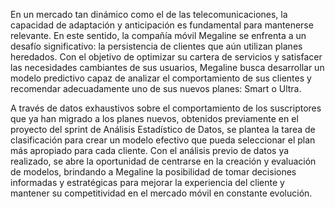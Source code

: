 En un mercado tan dinámico como el de las telecomunicaciones, la capacidad de adaptación y anticipación es fundamental para mantenerse relevante. En este sentido, la compañía móvil Megaline se enfrenta a un desafío significativo: la persistencia de clientes que aún utilizan planes heredados. Con el objetivo de optimizar su cartera de servicios y satisfacer las necesidades cambiantes de sus usuarios, Megaline busca desarrollar un modelo predictivo capaz de analizar el comportamiento de sus clientes y recomendar adecuadamente uno de sus nuevos planes: Smart o Ultra.

A través de datos exhaustivos sobre el comportamiento de los suscriptores que ya han migrado a los planes nuevos, obtenidos previamente en el proyecto del sprint de Análisis Estadístico de Datos, se plantea la tarea de clasificación para crear un modelo efectivo que pueda seleccionar el plan más apropiado para cada cliente. Con el análisis previo de datos ya realizado, se abre la oportunidad de centrarse en la creación y evaluación de modelos, brindando a Megaline la posibilidad de tomar decisiones informadas y estratégicas para mejorar la experiencia del cliente y mantener su competitividad en el mercado móvil en constante evolución.